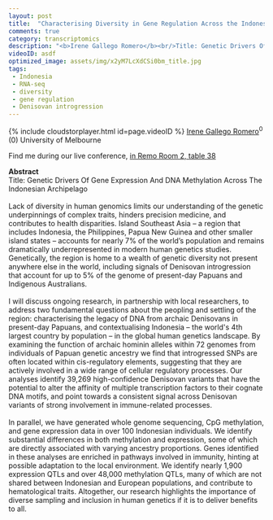 ```yaml
---
layout: post
title:  "Characterising Diversity in Gene Regulation Across the Indonesian Archipelago"
comments: true
category: transcriptomics
description: "<b>Irene Gallego Romero</b><br/>Title: Genetic Drivers Of Gene Expression And DNA ..."
videoID: asdf
optimized_image: assets/img/x2yM7LcXdCSi0bm_title.jpg
tags:
 - Indonesia
 - RNA-seq
 - diversity
 - gene regulation
 - Denisovan introgression
---
```

{% include cloudstorplayer.html id=page.videoID %}
<u>Irene Gallego Romero</u><sup>0</sup><br/>
\(0\) University of Melbourne

Find me during our live conference, [in Remo Room 2, table 38](https://remo.co)

<b>Abstract</b><br/>
Title: Genetic Drivers Of Gene Expression And DNA Methylation Across The Indonesian Archipelago<br/><br/>Lack of diversity in human genomics limits our understanding of the genetic underpinnings of complex traits, hinders precision medicine, and contributes to health disparities. Island Southeast Asia – a region that includes Indonesia, the Philippines, Papua New Guinea and other smaller island states – accounts for nearly 7% of the world’s population and remains dramatically underrepresented in modern human genetics studies.  Genetically, the region is home to a wealth of genetic diversity not present anywhere else in the world, including signals of Denisovan introgression that account for up to 5% of the genome of present-day Papuans and Indigenous Australians.<br/><br/>I will discuss ongoing research, in partnership with local researchers, to address two fundamental questions about the peopling and settling of the region: characterising the legacy of DNA from archaic Denisovans in present-day Papuans, and contextualising Indonesia – the world's 4th largest country by population – in the global human genetics landscape. By examining the function of archaic hominin alleles within 72 genomes from individuals of Papuan genetic ancestry we find that introgressed SNPs are often located within cis-regulatory elements, suggesting that they are actively involved in a wide range of cellular regulatory processes. Our analyses identify 39,269 high-confidence Denisovan variants that have the potential to alter the affinity of multiple transcription factors to their cognate DNA motifs, and point towards a consistent signal across Denisovan variants of strong involvement in immune-related processes. <br/><br/>In parallel, we have generated whole genome sequencing, CpG methylation, and gene expression data in over 100 Indonesian individuals. We identify substantial differences in both methylation and expression, some of which are directly associated with varying ancestry proportions. Genes identified in these analyses are enriched in pathways involved in immunity, hinting at possible adaptation to the local environment. We identify nearly 1,900 expression QTLs and over 48,000 methylation QTLs, many of which are not shared between Indonesian and European populations, and contribute to hematological traits. Altogether, our research highlights the importance of diverse sampling and inclusion in human genetics if it is to deliver benefits to all. 
